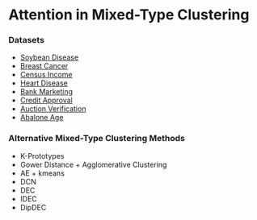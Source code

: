 # Attention in Mixed-Type Clustering

### Datasets

- [Soybean Disease](https://archive.ics.uci.edu/dataset/90/soybean+large)
- [Breast Cancer](https://archive.ics.uci.edu/dataset/15/breast+cancer+wisconsin+original)
- [Census Income](https://archive.ics.uci.edu/dataset/20/census+income)
- [Heart Disease](https://archive.ics.uci.edu/dataset/45/heart+disease)
- [Bank Marketing](https://archive.ics.uci.edu/dataset/222/bank+marketing)
- [Credit Approval](https://archive.ics.uci.edu/dataset/27/credit+approval)
- [Auction Verification](https://archive.ics.uci.edu/dataset/713/auction+verification)
- [Abalone Age](https://archive.ics.uci.edu/dataset/1/abalone)

### Alternative Mixed-Type Clustering Methods

- K-Prototypes
- Gower Distance + Agglomerative Clustering
- AE + kmeans
- DCN
- DEC
- IDEC
- DipDEC
